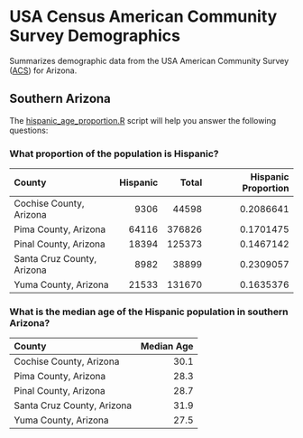 # USA Census American Community Survey Demographics


Summarizes demographic data from the USA American Community Survey ([ACS](https://www.census.gov/programs-surveys/acs/)) for Arizona.


## Southern Arizona


The [hispanic_age_proportion.R](scripts/hispanic_age_proportion.R) script will help you answer the following questions:


### What proportion of the population is Hispanic?


|County                     | Hispanic|  Total| Hispanic Proportion|
|:--------------------------|--------:|------:|-------------------:|
|Cochise County, Arizona    |     9306|  44598|           0.2086641|
|Pima County, Arizona       |    64116| 376826|           0.1701475|
|Pinal County, Arizona      |    18394| 125373|           0.1467142|
|Santa Cruz County, Arizona |     8982|  38899|           0.2309057|
|Yuma County, Arizona       |    21533| 131670|           0.1635376|


### What is the median age of the Hispanic population in southern Arizona?


|County                     | Median Age|
|:--------------------------|----------:|
|Cochise County, Arizona    |       30.1|
|Pima County, Arizona       |       28.3|
|Pinal County, Arizona      |       28.7|
|Santa Cruz County, Arizona |       31.9|
|Yuma County, Arizona       |       27.5|